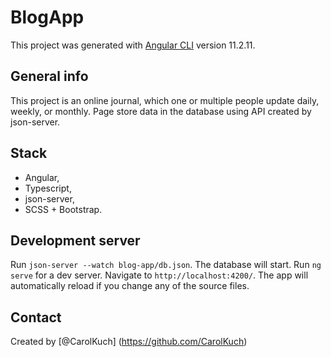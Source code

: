 # BlogApp

This project was generated with [Angular CLI](https://github.com/angular/angular-cli) version 11.2.11. 

## General info
This project is an online journal, which one or multiple people update daily, weekly, or monthly. Page store data in the database using API created by json-server.

## Stack
* Angular,
* Typescript,
* json-server,
* SCSS + Bootstrap.

## Development server
Run `json-server --watch blog-app/db.json`. The database will start.
Run `ng serve` for a dev server. Navigate to `http://localhost:4200/`. The app will automatically reload if you change any of the source files.

## Contact
Created by [@CarolKuch] (https://github.com/CarolKuch)
